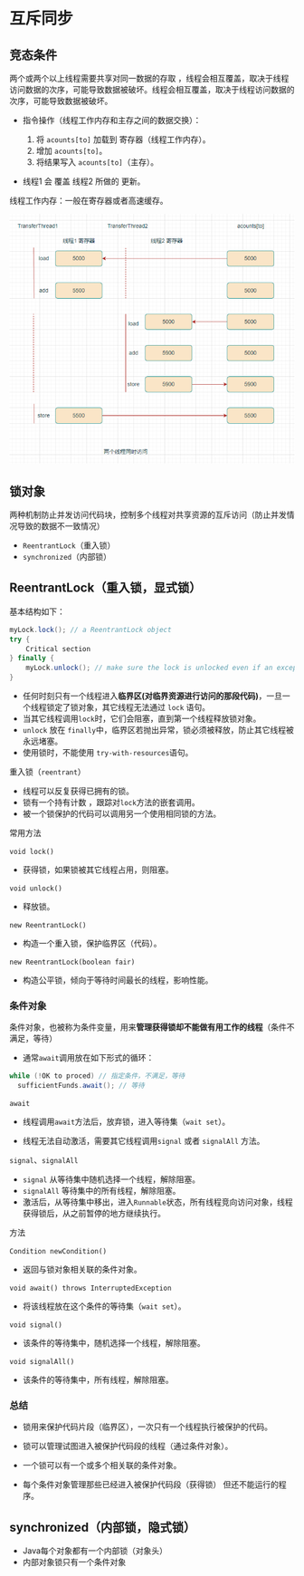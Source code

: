# 互斥同步

## 竞态条件

两个或两个以上线程需要共享对同一数据的存取 ，线程会相互覆盖，取决于线程访问数据的次序，可能导致数据被破坏。线程会相互覆盖，取决于线程访问数据的次序，可能导致数据被破坏。

- 指令操作（线程工作内存和主存之间的数据交换）：
  1. 将 `acounts[to]` 加载到 寄存器（线程工作内存）。
  2. 增加 `acounts[to]`。
  3. 将结果写入 `acounts[to]`（主存）。

- 线程1 会 覆盖 线程2 所做的 更新。

线程工作内存：一般在寄存器或者高速缓存。

![image-20250415211814415](assets/image-20250415211814415.png)

## 锁对象

两种机制防止并发访问代码块，控制多个线程对共享资源的互斥访问（防止并发情况导致的数据不一致情况）

- `ReentrantLock`（重入锁）
- `synchronized`（内部锁）

## ReentrantLock（重入锁，显式锁）

基本结构如下：

```java
myLock.lock(); // a ReentrantLock object
try {
    Critical section
} finally {
    myLock.unlock(); // make sure the lock is unlocked even if an exception is thrown
}
```

- 任何时刻只有一个线程进入**临界区(对临界资源进行访问的那段代码)**，一旦一个线程锁定了锁对象，其它线程无法通过 `lock` 语句。
- 当其它线程调用`lock`时，它们会阻塞，直到第一个线程释放锁对象。
- `unlock` 放在 `finally`中，临界区若抛出异常，锁必须被释放，防止其它线程被永远堵塞。
- 使用锁时，不能使用 `try-with-resources`语句。

重入锁（`reentrant`）

- 线程可以反复获得已拥有的锁。
- 锁有一个持有计数 ，跟踪对`lock`方法的嵌套调用。
- 被一个锁保护的代码可以调用另一个使用相同锁的方法。

常用方法

`void lock()`

- 获得锁，如果锁被其它线程占用，则阻塞。

`void unlock()`

- 释放锁。

`new ReentrantLock()`

- 构造一个重入锁，保护临界区（代码）。

`new ReentrantLock(boolean fair)`

- 构造公平锁，倾向于等待时间最长的线程，影响性能。

### 条件对象

条件对象，也被称为条件变量，用来**管理获得锁却不能做有用工作的线程**（条件不满足，等待）

- 通常`await`调用放在如下形式的循环：

```java
while (!OK to proced) // 指定条件，不满足，等待
  sufficientFunds.await(); // 等待
```

 `await`

- 线程调用`await`方法后，放弃锁，进入等待集（`wait set`）。

- 线程无法自动激活，需要其它线程调用`signal` 或者 `signalAll` 方法。

 `signal`、`signalAll` 

- `signal` 从等待集中随机选择一个线程，解除阻塞。
- `signalAll` 等待集中的所有线程，解除阻塞。
- 激活后，从等待集中移出，进入`Runnable`状态，所有线程竞向访问对象，线程获得锁后，从之前暂停的地方继续执行。

方法

`Condition newCondition()`

- 返回与锁对象相关联的条件对象。

`void await() throws InterruptedException`

- 将该线程放在这个条件的等待集（`wait set`）。

`void signal()`

- 该条件的等待集中，随机选择一个线程，解除阻塞。

`void signalAll()`

- 该条件的等待集中，所有线程，解除阻塞。

### 总结

- 锁用来保护代码片段（临界区），一次只有一个线程执行被保护的代码。
- 锁可以管理试图进入被保护代码段的线程（通过条件对象）。

- 一个锁可以有一个或多个相关联的条件对象。

- 每个条件对象管理那些已经进入被保护代码段（获得锁） 但还不能运行的程序。

## synchronized（内部锁，隐式锁）

- Java每个对象都有一个内部锁（对象头）
- 内部对象锁只有一个条件对象